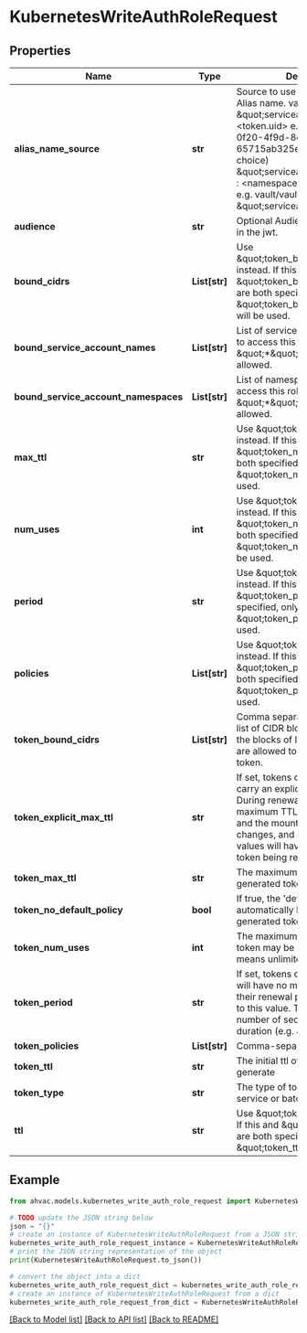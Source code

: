 # KubernetesWriteAuthRoleRequest


## Properties

Name | Type | Description | Notes
------------ | ------------- | ------------- | -------------
**alias_name_source** | **str** | Source to use when deriving the Alias name. valid choices: \&quot;serviceaccount_uid\&quot; : &lt;token.uid&gt; e.g. 474b11b5-0f20-4f9d-8ca5-65715ab325e0 (most secure choice) \&quot;serviceaccount_name\&quot; : &lt;namespace&gt;/&lt;serviceaccount&gt; e.g. vault/vault-agent default: \&quot;serviceaccount_uid\&quot; | [optional] [default to 'serviceaccount_uid']
**audience** | **str** | Optional Audience claim to verify in the jwt. | [optional] 
**bound_cidrs** | **List[str]** | Use \&quot;token_bound_cidrs\&quot; instead. If this and \&quot;token_bound_cidrs\&quot; are both specified, only \&quot;token_bound_cidrs\&quot; will be used. | [optional] 
**bound_service_account_names** | **List[str]** | List of service account names able to access this role. If set to \&quot;*\&quot; all names are allowed. | [optional] 
**bound_service_account_namespaces** | **List[str]** | List of namespaces allowed to access this role. If set to \&quot;*\&quot; all namespaces are allowed. | [optional] 
**max_ttl** | **str** | Use \&quot;token_max_ttl\&quot; instead. If this and \&quot;token_max_ttl\&quot; are both specified, only \&quot;token_max_ttl\&quot; will be used. | [optional] 
**num_uses** | **int** | Use \&quot;token_num_uses\&quot; instead. If this and \&quot;token_num_uses\&quot; are both specified, only \&quot;token_num_uses\&quot; will be used. | [optional] 
**period** | **str** | Use \&quot;token_period\&quot; instead. If this and \&quot;token_period\&quot; are both specified, only \&quot;token_period\&quot; will be used. | [optional] 
**policies** | **List[str]** | Use \&quot;token_policies\&quot; instead. If this and \&quot;token_policies\&quot; are both specified, only \&quot;token_policies\&quot; will be used. | [optional] 
**token_bound_cidrs** | **List[str]** | Comma separated string or JSON list of CIDR blocks. If set, specifies the blocks of IP addresses which are allowed to use the generated token. | [optional] 
**token_explicit_max_ttl** | **str** | If set, tokens created via this role carry an explicit maximum TTL. During renewal, the current maximum TTL values of the role and the mount are not checked for changes, and any updates to these values will have no effect on the token being renewed. | [optional] 
**token_max_ttl** | **str** | The maximum lifetime of the generated token | [optional] 
**token_no_default_policy** | **bool** | If true, the &#39;default&#39; policy will not automatically be added to generated tokens | [optional] 
**token_num_uses** | **int** | The maximum number of times a token may be used, a value of zero means unlimited | [optional] 
**token_period** | **str** | If set, tokens created via this role will have no max lifetime; instead, their renewal period will be fixed to this value. This takes an integer number of seconds, or a string duration (e.g. \&quot;24h\&quot;). | [optional] 
**token_policies** | **List[str]** | Comma-separated list of policies | [optional] 
**token_ttl** | **str** | The initial ttl of the token to generate | [optional] 
**token_type** | **str** | The type of token to generate, service or batch | [optional] [default to 'default-service']
**ttl** | **str** | Use \&quot;token_ttl\&quot; instead. If this and \&quot;token_ttl\&quot; are both specified, only \&quot;token_ttl\&quot; will be used. | [optional] 

## Example

```python
from ahvac.models.kubernetes_write_auth_role_request import KubernetesWriteAuthRoleRequest

# TODO update the JSON string below
json = "{}"
# create an instance of KubernetesWriteAuthRoleRequest from a JSON string
kubernetes_write_auth_role_request_instance = KubernetesWriteAuthRoleRequest.from_json(json)
# print the JSON string representation of the object
print(KubernetesWriteAuthRoleRequest.to_json())

# convert the object into a dict
kubernetes_write_auth_role_request_dict = kubernetes_write_auth_role_request_instance.to_dict()
# create an instance of KubernetesWriteAuthRoleRequest from a dict
kubernetes_write_auth_role_request_from_dict = KubernetesWriteAuthRoleRequest.from_dict(kubernetes_write_auth_role_request_dict)
```
[[Back to Model list]](../README.md#documentation-for-models) [[Back to API list]](../README.md#documentation-for-api-endpoints) [[Back to README]](../README.md)


